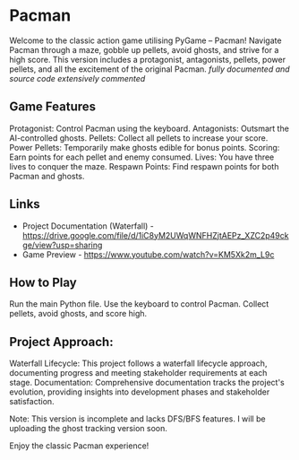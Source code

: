# Pacman
Welcome to the classic action game utilising PyGame – Pacman! Navigate Pacman through a maze, gobble up pellets, avoid ghosts, and strive for a high score. This version includes a protagonist, antagonists, pellets, power pellets, and all the excitement of the original Pacman.
*fully documented and source code extensively commented*
## Game Features

Protagonist: Control Pacman using the keyboard.
Antagonists: Outsmart the AI-controlled ghosts.
Pellets: Collect all pellets to increase your score.
Power Pellets: Temporarily make ghosts edible for bonus points.
Scoring: Earn points for each pellet and enemy consumed.
Lives: You have three lives to conquer the maze.
Respawn Points: Find respawn points for both Pacman and ghosts.

## Links
- Project Documentation (Waterfall) - https://drive.google.com/file/d/1iC8yM2UWqWNFHZjtAEPz_XZC2p49ckge/view?usp=sharing
- Game Preview - https://www.youtube.com/watch?v=KM5Xk2m_L9c

## How to Play

Run the main Python file.
Use the keyboard to control Pacman.
Collect pellets, avoid ghosts, and score high.

## Project Approach:

Waterfall Lifecycle: This project follows a waterfall lifecycle approach, documenting progress and meeting stakeholder requirements at each stage.
Documentation: Comprehensive documentation tracks the project's evolution, providing insights into development phases and stakeholder satisfaction.

Note: This version is incomplete and lacks DFS/BFS features. I will be uploading the ghost tracking version soon.

Enjoy the classic Pacman experience!
